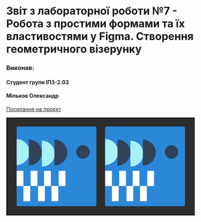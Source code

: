 # Звіт з лабораторної роботи №7 - Робота з простими формами та їх властивостями у Figma. Створення геометричного візерунку

### Виконав:
#### Студент групи ІПЗ-2.03
#### Мільков Олександр

[Посилання на проєкт](https://www.figma.com/design/EmY29LExeBtgtgsyuoMWTX/%D0%BF%D1%80%D0%B0%D0%BA%D1%82%D0%B8%D1%87%D0%BD%D1%96?node-id=51-4)

![картинка завдання](images/screen.jpg)
